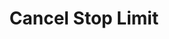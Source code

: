 ---
title: Cancel Stop Limit
position_number: 8
type: post
description: /future/trade/v1/entrust/cancel-profit-stop
remark: Content-Type = application/x-www-form-urlencoded && application/json
parameters:
    -
        name: profitId
        type: integer
        mandatory: true
        default: N/A
        description: Stop limit ID
        ranges:
content_markdown: |-

                #### **Limit Flow Rules**

                200/s/apikey
left_code_blocks:
    -
        code_block: "public void getKLine() {\r\n\tString text = HttpUtil.get(URL + \"/data/api/future/trade/v1/getKLine?market=btc_usdt&type=1min&since=0\");\r\n\tSystem.out.println(text);\r\n}"
        title: Java
        language: java
right_code_blocks:
    - code_block: |-
        {
          "error": {
            "code": "",
            "msg": ""
          },
          "msgInfo": "",
          "result": true,
          "returnCode": 0
        }
      title: Response
      language: json
---